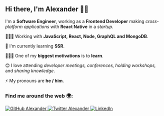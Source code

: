 ## Hi there, I'm Alexander 👋🏽

I'm a **Software Engineer**, working as a **Frontend Developer** making *cross-platform applications* with **React Native** in a *startup*. 

👨🏽‍💻 Working with **JavaScript, React, Node, GraphQL and MongoDB**.

🌱 I'm currently learning **SSR**.

👨🏽‍🎓 One of my **biggest motivations** is to **learn**.

😍 I love attending *developer meetings, conferences, holding workshops,* and *sharing knowledge*.

⚡ My pronouns are **he / him**.

### Find me around the web 🌍:

<p align="left">
    <a href="https://github.com/mralexsaavedra">
        <img src="https://img.shields.io/github/followers/mralexsaavedra.svg?label=GitHub&style=social" alt="GitHub Alexander">
    </a>
    <a href="https://twitter.com/mralexsaavedra">
        <img src="https://img.shields.io/twitter/follow/mralexsaavedra?label=Twitter&style=social" alt="Twitter Alexander">
    </a>
    <a href="https://www.linkedin.com/in/mralexsaavedra">
        <img src="https://img.shields.io/badge/LinkedIn--_.svg?style=social&logo=linkedin" alt="LinkedIn">
    </a>
</p>
